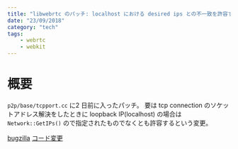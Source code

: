 ```yaml
---
title: "libwebrtc のパッチ: localhost における desired ips との不一致を許容する"
date: "23/09/2018"
category: "tech"
tags:
    - webrtc
    - webkit
---
```



# 概要

`p2p/base/tcpport.cc` に2 日前に入ったパッチ。
要は tcp connection のソケットアドレス解決をしたときに
loopback IP(localhost) の場合は `Network::GetIPs()` ので指定されたものでなくとも許容するという変更。


[bugzilla](https://bugs.webkit.org/show_bug.cgi?id=189828)
[コード変更](https://bugs.webkit.org/attachment.cgi?id=350353&action=review)

